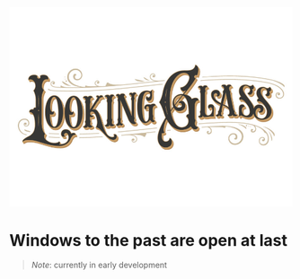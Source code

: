 ![](public/images/share.jpg)

# Windows to the past are open at last 
> *Note*: currently in early development
